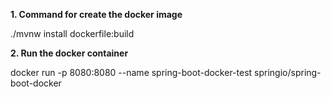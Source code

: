 **1. Command for create the docker image**

./mvnw install dockerfile:build

**2. Run the docker container**

docker run -p 8080:8080 --name spring-boot-docker-test springio/spring-boot-docker